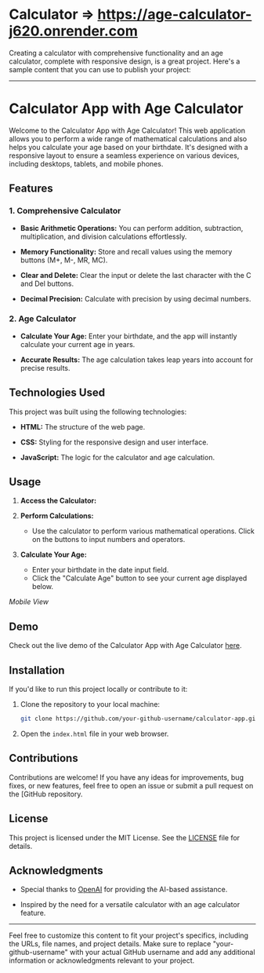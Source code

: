 # Calculator =>  https://age-calculator-j620.onrender.com
Creating a calculator with comprehensive functionality and an age calculator, complete with responsive design, is a great project. Here's a sample content that you can use to publish your project:

---

# Calculator App with Age Calculator


Welcome to the Calculator App with Age Calculator! This web application allows you to perform a wide range of mathematical calculations and also helps you calculate your age based on your birthdate. It's designed with a responsive layout to ensure a seamless experience on various devices, including desktops, tablets, and mobile phones.

## Features

### 1. Comprehensive Calculator

- **Basic Arithmetic Operations:** You can perform addition, subtraction, multiplication, and division calculations effortlessly.

- **Memory Functionality:** Store and recall values using the memory buttons (M+, M-, MR, MC).

- **Clear and Delete:** Clear the input or delete the last character with the C and Del buttons.

- **Decimal Precision:** Calculate with precision by using decimal numbers.

### 2. Age Calculator

- **Calculate Your Age:** Enter your birthdate, and the app will instantly calculate your current age in years.

- **Accurate Results:** The age calculation takes leap years into account for precise results.

## Technologies Used

This project was built using the following technologies:

- **HTML:** The structure of the web page.

- **CSS:** Styling for the responsive design and user interface.

- **JavaScript:** The logic for the calculator and age calculation.

## Usage

1. **Access the Calculator:**

2. **Perform Calculations:**
   - Use the calculator to perform various mathematical operations. Click on the buttons to input numbers and operators.

3. **Calculate Your Age:**
   - Enter your birthdate in the date input field.
   - Click the "Calculate Age" button to see your current age displayed below.

*Mobile View*

## Demo

Check out the live demo of the Calculator App with Age Calculator [here](https://your-github-username.github.io/calculator-app/).

## Installation

If you'd like to run this project locally or contribute to it:

1. Clone the repository to your local machine:

   ```bash
   git clone https://github.com/your-github-username/calculator-app.git
   ```

2. Open the `index.html` file in your web browser.

## Contributions

Contributions are welcome! If you have any ideas for improvements,
bug fixes, or new features, feel free to open an issue or submit a pull request on the [GitHub repository.

## License

This project is licensed under the MIT License. See the [LICENSE](LICENSE) file for details.

## Acknowledgments

- Special thanks to [OpenAI](https://openai.com) for providing the AI-based assistance.

- Inspired by the need for a versatile calculator with an age calculator feature.

---

Feel free to customize this content to fit your project's specifics, including the URLs, file names, and project details. 
Make sure to replace "your-github-username" with your actual GitHub username and add any additional information or acknowledgments relevant to your project.
